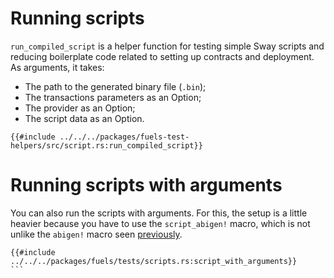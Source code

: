 # Running scripts

`run_compiled_script` is a helper function for testing simple Sway scripts and reducing boilerplate code related to setting up contracts and deployment. As arguments, it takes: 
- The path to the generated binary file (`.bin`);
- The transactions parameters as an Option;
- The provider as an Option;
- The script data as an Option.

````rust,ignore
{{#include ../../../packages/fuels-test-helpers/src/script.rs:run_compiled_script}}
````

# Running scripts with arguments

You can also run the scripts with arguments. For this, the setup is a little heavier because you have to use the `script_abigen!` macro, which is not unlike the `abigen!` macro seen [previously](../contracts/the-abigen-macro.md).

````rust,ignore
{{#include ../../../packages/fuels/tests/scripts.rs:script_with_arguments}}
```

